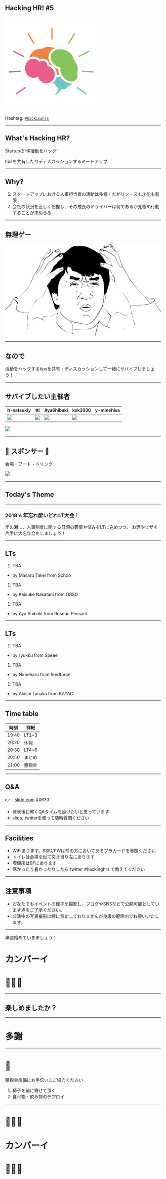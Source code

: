 ## Hacking HR! #5

![](/assets/images/logo-transparent-small.png)

Hashtag: [`#hackinghrs`](https://twitter.com/hashtag/hackinghrs)

---

## What's Hacking HR?

StartupのHR活動をハック!

tipsを共有したりディスカッションするミートアップ

---

## Why?

1. スタートアップにおける人事担当者の活動は多様！だがリソースも才能も有限
1. 会社の状況を正しく把握し、その成長のドライバーは何であるか見極め行動することが求めらる

---

## 無理ゲー

![](/meetups/1/meme-oh-2.png)

---

## なので

活動をハックするtipsを共有・ディスカッションして一緒にサバイブしましょう！

---

## サバイブしたい主催者

h-satsukiy | ttl | AyaShibaki | ksk1030 | y-minehisa
--- | --- | --- | --- | ---
![](https://avatars1.githubusercontent.com/u/40909062?s=150&v=4) | ![](https://avatars0.githubusercontent.com/u/1057490?s=150&v=4) | ![](https://avatars2.githubusercontent.com/u/42400921?s=150&v=4) | ![](https://avatars1.githubusercontent.com/u/16422265?s=150&v=4) |
![](https://avatars2.githubusercontent.com/u/44672452?s=150&v=4)

---

## 🎉 スポンサー 👏

会場・フード・ドリンク

![](/assets/images/sponsers/repro-logo-colored.png)

---

## Today's Theme

---

### 2018's 年忘れ酔いどれLT大会！

年の瀬に、人事制度に関する日頃の鬱憤や悩みをLTに込めつつ、
お酒やピザを片手に大忘年会をしましょう！

---

## LTs

1. TBA
  - by Masaru Takei from Schoo

1. TBA
  - by Keisuke Nakatani from ORSO

1. TBA
  - by Aya Shibaki from Roseau Pensant

---

## LTs

1. TBA
  - by ryukku from Speee  

1. TBA
  - by Nabeharu from feedforce

1. TBA
  - by Akishi Tanaka from KAYAC  

---

## Time table

時刻 | 詳細
--- | ---
19:40 | LT1~3
20:20 | 休憩
20:30 | LT4~6
20:50 | まとめ
21:00 | 懇親会

---

## Q&A

👉　[slido.com](https://wall2.sli.do/event/pp6bintk) #X633

- 発表後に軽くQAタイムを設けたいと思っています
- slido, twitterを使って随時質問ください

---

## Facilities

- WiFiあります。SSID/PWは前の方においてあるプラカードを参照ください
- トイレは会場を出て突き当り左にあります
- 喫煙所は9Fにあります
- 寒かったり暑かったりしたら twitter #hackinghrs で教えてください

---

## 注意事項

- どなたでもイベントの様子を撮影し、ブログやSNSなどで公開可能としています点をご了承ください。
- 公演中の写真撮影は特に禁止しておりませんが良識の範囲内でお願いいたします。

---

早速始めていきましょう！

# カンパーイ
# 🍻🍻🍻

---

## 楽しめましたか？

---

# 多謝

---

# 🙏

懇親会準備にお手伝いにご協力ください

1. 椅子を前に寄せて頂く
1. 食べ物・飲み物のデプロイ

---

# 🍻🍻🍻
# カンパーイ
# 🍻🍻🍻
